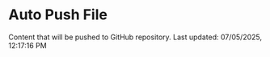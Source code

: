 # Auto Push File

Content that will be pushed to GitHub repository.
Last updated: 07/05/2025, 12:17:16 PM